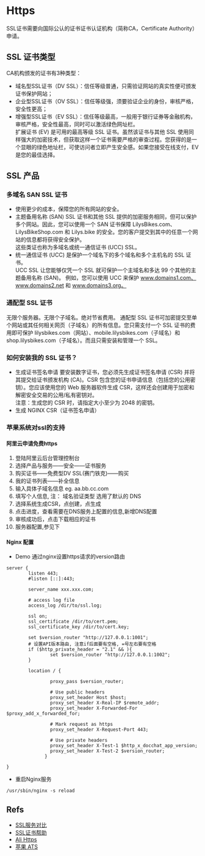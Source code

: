 # Https

SSL证书需要向国际公认的证书证书认证机构（简称CA，Certificate Authority）申请。  

## SSL 证书类型
CA机构颁发的证书有3种类型：  
- 域名型SSL证书（DV SSL）：信任等级普通，只需验证网站的真实性便可颁发证书保护网站；  
- 企业型SSL证书（OV SSL）：信任等级强，须要验证企业的身份，审核严格，安全性更高；  
- 增强型SSL证书（EV SSL）：信任等级最高，一般用于银行证券等金融机构，审核严格，安全性最高，同时可以激活绿色网址栏。  
扩展证书 (EV) 是可用的最高等级 SSL 证书。虽然该证书与其他 SSL 使用同样强大的加密技术，但获取这样一个证书需要严格的审查过程。您获得的是一个显眼的绿色地址栏，可使访问者立即产生安全感。如果您接受在线支付，EV 是您的最佳选择。


## SSL 产品

### 多域名 SAN SSL 证书
- 使用更少的成本，保障您的所有网站的安全。
- 主题备用名称 (SAN) SSL 证书和其他 SSL 提供的加密服务相同，但可以保护多个网站。因此，您可以使用一个 SAN 证书保障 LilysBikes.com、LilysBikeShop.com 和 Lilys.bike 的安全。您的客户提交到其中的任意一个网站的信息都将获得安全保护。  
这些类证也称为多域名或统一通信证书 (UCC) SSL。  
- 统一通信证书 (UCC) 是保护一个域名下的多个域名和多个主机名的 SSL 证书。  
UCC SSL 让您能够仅凭一个 SSL 就可保护一个主域名和多达 99 个其他的主题备用名称 (SAN)。
例如，您可以使用 UCC 来保护 www.domains1.com、www.domains2.net 和 www.domains3.org。

### 通配型 SSL 证书
无限个服务器。无限个子域名。绝对节省费用。
通配型 SSL 证书可加密提交至单个网站或其任何相关网页（子域名）的所有信息。您只需支付一个 SSL 证书的费用即可保护 lilysbikes.com（网站）、mobile.lilysbikes.com（子域名）和 shop.lilysbikes.com（子域名）。而且只需安装和管理一个 SSL。

### 如何安装我的 SSL 证书？
- 生成证书签名申请
要安装数字证书，您必须先生成证书签名申请 (CSR) 并将其提交给证书颁发机构 (CA)。CSR 包含您的证书申请信息（包括您的公用密钥）。您应该使用您的 Web 服务器软件生成 CSR，这样还会创建用于加密和解密安全交易的公用/私有密钥对。  
注意：生成您的 CSR 时，请指定大小至少为 2048 的密钥。
- 生成 NGINX CSR（证书签名申请）

### 苹果系统对ssl的支持


#### 阿里云申请免费https
1. 登陆阿里云后台管理控制台
2. 选择产品与服务——安全——证书服务
3. 购买证书——免费型DV SSL(赛门铁克)——购买
4. 我的证书列表——补全信息
5. 输入具体子域名信息 eg. aa.bb.cc.com
6. 填写个人信息, 注： 域名验证类型 选用了默认的 DNS
7. 选择系统生成CSR，点创建，点生成
8. 点击进度，查看需要在DNS服务上配置的信息,新增DNS配置
9. 审核成功后，点击下载相应的证书
10. 服务器配置,参见下

#### Nginx 配置

- Demo 通过nginx设置https请求的version路由
```    
server {
        listen 443;
        #listen [::]:443;

        server_name xxx.xxx.com;

        # access log file
        access_log /dir/to/ssl.log;

        ssl on;
        ssl_certificate /dir/to/cert.pem;
        ssl_certificate_key /dir/to/cert.key;

        set $version_router "http://127.0.0.1:1001";
        # 设置API版本路由, 注意if后面要有空格, =号左右要有空格
        if ($http_private_header = "2.1" && ){
                set $version_router "http://127.0.0.1:1002";
        }

        location / {

                proxy_pass $version_router;

                # Use public headers
                proxy_set_header Host $host;
                proxy_set_header X-Real-IP $remote_addr;
                proxy_set_header X-Forwarded-For $proxy_add_x_forwarded_for;

                # Mark request as https
                proxy_set_header X-Request-Port 443;

                # Use private headers
                proxy_set_header X-Test-1 $http_x_docchat_app_version;
                proxy_set_header X-Test-2 $version_router;
              }

}    

```

- 重启Nginx服务

```
/usr/sbin/nginx -s reload
```

## Refs
- [SSL服务对比](https://www.zhihu.com/question/19578422)
- [SSL证书帮助](https://sg.godaddy.com/zh/help/ssl-1000006)
- [Ali Https ](https://promotion.aliyun.com/ntms/act/globalhttps.html)
- [苹果 ATS](https://help.aliyun.com/knowledge_detail/48151.html)
